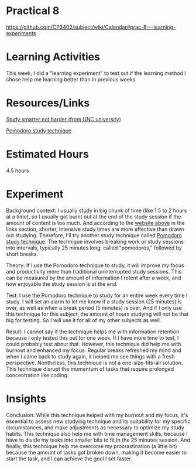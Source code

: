 
# Practical 8
https://github.com/CP3402/subject/wiki/Calendar#prac-8---learning-experiments

# Learning Activities
This week, I did a "learning experiment" to test out if the learning method I chose help me learning better than in previous weeks

# Resources/Links
[Study smarter not harder (from UNC university)](https://learningcenter.unc.edu/tips-and-tools/studying-101-study-smarter-not-harder)

[Pomodoro study technique](https://www.lifehack.org/articles/productivity/the-pomodoro-technique-is-it-right-for-you.html)

# Estimated Hours
4.5 hours

# Experiment
Background context: I usually study in big chunk of time (like 1.5 to 2 hours at a time), so I usually got burnt out at the end of the study session if the amount of content is too much. And according to the [website above](https://learningcenter.unc.edu/tips-and-tools/studying-101-study-smarter-not-harder) in the links section, shorter, intensive study times are more effective than drawn out studying. Therefore, I'll try another study technique called [Pomodoro study technique](https://www.lifehack.org/articles/productivity/the-pomodoro-technique-is-it-right-for-you.html). The technique involves breaking work or study sessions into intervals, typically 25 minutes long, called "pomodoros," followed by short breaks.

Theory: If I use the Pomodoro technique to study, it will improve my focus and productivity more than traditional uninterrupted study sessions. This can be measured by the amount of information I retent after a week, and how enjoyable the study session is at the end.

Test: I use the Pomodoro technique to study for an entire week every time I study. I will set an alarm to let me know if a study session (25 minutes) is over, as well as when a break period (5 minutes) is over. And if I only use this technique for this subject, the amount of hours studying will not be that big for testing. So I will use it for all of my other subjects as well.

Result: I cannot say if the technique helps me with information retention because I only tested this out for one week. If I have more time to test, I could probably test about that. However, this technique did help me with burnout and enhanced my focus. Regular breaks refreshed my mind and when I came back to study again, it helped me see things with a fresh perspective. Nontheless, this technique is not a one-size-fits-all solution. This technique disrupt the momentum of tasks that require prolonged concentration like coding.

# Insights
Conclusion: While this technique helped with my burnout and my focus, it's essential to assess new studying technique and its suitability for my specific circumstances, and make adjustments as necessary to optimize my study habits. This technique also help me with time management skills, because I have to divide my tasks into smaller bits to fit in the 25 minutes session. And finally, this technique help me overcome my procrastination (a little bit) because the amount of tasks got broken down, making it become easier to start the task, and I can achieve the goal I set faster.